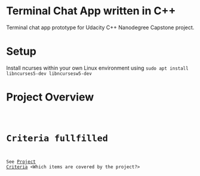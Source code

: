 # Terminal Chat App written in C++

Terminal chat app prototype for Udacity C++ Nanodegree Capstone project.

# Setup
Install ncurses within your own Linux environment using `sudo apt install libncurses5-dev libncursesw5-dev`

<How to run the project>

# Project Overview

<Code structure overview>

# Criteria fullfilled

See [Project Criteria](https://review.udacity.com/#!/rubrics/2533/view)
<Which items are covered by the project?>

